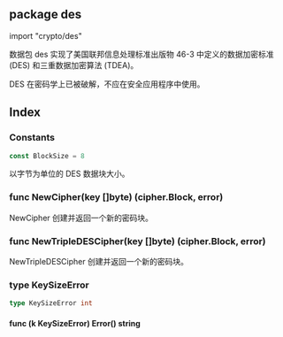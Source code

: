## package des

import "crypto/des"

数据包 des 实现了美国联邦信息处理标准出版物 46-3 中定义的数据加密标准 (DES) 和三重数据加密算法 (TDEA)。

DES 在密码学上已被破解，不应在安全应用程序中使用。

## Index

### Constants

```go
const BlockSize = 8
```

以字节为单位的 DES 数据块大小。

### func NewCipher(key []byte) (cipher.Block, error)

NewCipher 创建并返回一个新的密码块。

### func NewTripleDESCipher(key []byte) (cipher.Block, error)

NewTripleDESCipher 创建并返回一个新的密码块。

### type KeySizeError

```go
type KeySizeError int
```

#### func (k KeySizeError) Error() string